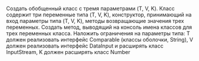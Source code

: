 Создать обобщенный класс с тремя параметрами (T, V, K). Класс содержит три переменные типа (T, V, K), конструктор, принимающий на вход параметры типа (T, V, K), методы
возвращающие значения трех переменных. Создать метод, выводящий на консоль имена
классов для трех переменных класса. Наложить ограничения на параметры типа: T должен реализовать интерфейс Comparable (классы оболочки, String), V должен реализовать интерфейс DataInput и расширять класс InputStream, K должен расширять класс
Number